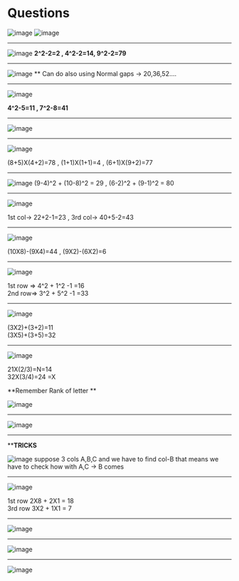 # Questions

![image](https://user-images.githubusercontent.com/77873383/182404580-19a8a10c-0002-4679-8aa1-122320f0bd39.png)
![image](https://user-images.githubusercontent.com/77873383/182404669-e3390515-3127-4cc4-aafa-cfabaa5f8cab.png)


---

![image](https://user-images.githubusercontent.com/77873383/182405526-d4620da5-7572-451b-b59e-a5a7054cab24.png)
**2^2-2=2 , 4^2-2=14,  9^2-2=79**

---

![image](https://user-images.githubusercontent.com/77873383/182406502-a82a50e9-365b-4a31-a0b7-cbe503930658.png)
** Can do also using Normal gaps -> 20,36,52....

---

![image](https://user-images.githubusercontent.com/77873383/182407472-dbd36aad-352f-4903-8e05-8ec3d48f2ea8.png)

**4^2-5=11 , 7^2-8=41**

---

![image](https://user-images.githubusercontent.com/77873383/182408688-1acac065-9641-4215-b4e1-b0e51c9c7911.png)

---
![image](https://user-images.githubusercontent.com/77873383/182409313-7085a6cb-9d03-467b-b2c5-acd5f65c3482.png)

(8+5)X(4+2)=78  ,  (1+1)X(1+1)=4 , (6+1)X(9+2)=77

---
![image](https://user-images.githubusercontent.com/77873383/182410599-e0653024-7a5d-4296-8d33-71a1bccd7c03.png)
(9-4)^2 + (10-8)^2 = 29 ,     (6-2)^2 + (9-1)^2 = 80 

---
![image](https://user-images.githubusercontent.com/77873383/182411166-24e9f942-48b1-4667-b148-63ca60eba062.png)

1st col->  22+2-1=23 , 3rd col-> 40+5-2=43

---
![image](https://user-images.githubusercontent.com/77873383/182411667-5d291a41-71df-493b-b234-ca7ffc46d620.png)

(10X8)-(9X4)=44 ,   (9X2)-(6X2)=6

---
![image](https://user-images.githubusercontent.com/77873383/182412619-20b8a830-29c0-43e4-811d-c957546d930c.png)

1st row => 4^2 + 1^2 -1 =16 <br>
2nd row=> 3^2 + 5^2 -1 =33

---
![image](https://user-images.githubusercontent.com/77873383/182419726-957d6a27-f94e-45df-9fd1-fb967630e612.png)

(3X2)+(3+2)=11<br>
(3X5)+(3+5)=32

---
![image](https://user-images.githubusercontent.com/77873383/182420236-1d2dd2c7-652c-4a55-a8bc-7993a9ffff1c.png)

21X(2/3)=N=14<br>
32X(3/4)=24 =X <br>

**Remember Rank of letter **

![image](https://user-images.githubusercontent.com/77873383/182420597-7ca3bb4f-3591-49af-9a02-36a60ce8fc41.png)

---
![image](https://user-images.githubusercontent.com/77873383/182423008-c751d761-47bf-465d-9691-b18dc4dcf30b.png)

---
****TRICKS**

![image](https://user-images.githubusercontent.com/77873383/182423526-518e8cc2-7424-4e3b-8428-800b8ef40e8b.png)
suppose 3 cols A,B,C and we have to find col-B that means we have to check how with A,C -> B comes

---
![image](https://user-images.githubusercontent.com/77873383/182423814-9c67491b-7e9b-4e03-8d48-550d72d60daf.png)

1st row 2X8 + 2X1 = 18<br>
3rd row 3X2 + 1X1 = 7

---
![image](https://user-images.githubusercontent.com/77873383/182425314-f177c721-cbf9-4a7d-ac51-4ccfb2841ac9.png)

---

![image](https://user-images.githubusercontent.com/77873383/182425691-e3478518-0cd6-49d3-9fed-e8f2960416f0.png)

---

![image](https://user-images.githubusercontent.com/77873383/182426387-fa436a73-7adb-4031-9dab-e72cbd9c2e3a.png)
